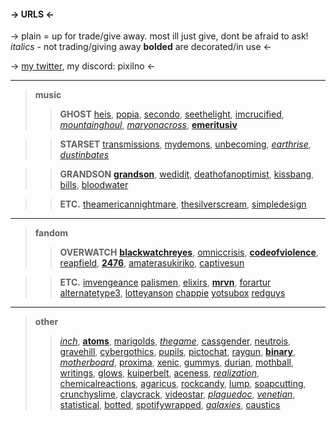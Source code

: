 #### -> URLS <-
-> plain = up for trade/give away. most ill just give, dont be afraid to ask! 
*italics* - not trading/giving away 
**bolded** are decorated/in use <-

-> [my twitter](https://twitter.com/starsethorizons?s=21&t=uXEdhH7i18xKChepKN2_nA), my discord: pixilno <-
***

> **music** 
>> **GHOST** [heis](https://rentry.org/heis),  [popia](https://rentry.org/popia), [secondo](https://rentry.org/secondo), [seethelight](https://rentry.org/seethelight), [imcrucified](https://rentry.co/imcrucified), [*mountainghoul*](https://rentry.org/mountainghoul), [*maryonacross*](https://rentry.org/maryonacross),   [**emeritusiv**](https://rentry.org/emeritusiv)

>> **STARSET** [transmissions](https://rentry.org/transmissions), [mydemons](https://rentry.org/mydemons), [unbecoming](https://rentry.org/unbecoming), [*earthrise*](https://rentry.org/earthrise), [*dustinbates*](https://rentry.org/dustinbates)

>> **GRANDSON** [**grandson**](https://rentry.org/grandson), [wedidit](https://rentry.org/wedidit), [deathofanoptimist](https://rentry.org/deathofanoptimist), [kissbang](https://rentry.org/kissbang), [bills](https://rentry.org/bills), [bloodwater](https://rentry.org/bloodwater) 

>> **ETC.** [theamericannightmare](https://rentry.org/theamericannightmare), [thesilverscream](https://rentry.org/thesilverscream), [simpledesign](https://rentry.org/simpledesign)


***

> **fandom**
>> **OVERWATCH** [**blackwatchreyes**](https://rentry.org/blackwatchreyes), [omniccrisis](https://rentry.org/omniccrisis), [**codeofviolence**](https://rentry.org/codeofviolence), [reapfield](https://rentry.org/reapfield), [**2476**](https://rentry.org/2476), [amaterasukiriko](https://rentry.org/amaterasukiriko), [captivesun](https://rentry.org/captivesun)

>> **ETC.** [imvengeance](https://rentry.org/imvengeance) [palismen](https://rentry.org/palismen), [elixirs](https://rentry.org/elixirs), [**mrvn**](https://rentry.org/mrvn), [forartur](https://rentry.org/forartur) [alternatetype3](https://rentry.org/alternatetype3), [lotteyanson](https://rentry.org/lotteyanson) [chappie](https://rentry.org/chappie) [yotsubox](https://rentry.org/yotsubox) [redguys](https://rentry.org/redguys)

***

> **other**
>> [*inch*](https://rentry.org/inch), [**atoms**](https://rentry.org/atoms), [marigolds](https://rentry.org/marigolds), [*thegame*](https://rentry.org/thegame), [cassgender](https://rentry.org/cassgender), [neutrois](https://rentry.org/neutrois), [gravehill](https://rentry.org/gravehill), [cybergothics](https://rentry.org/cybergothics), [pupils](https://rentry.org/pupils), [pictochat](https://rentry.org/pictochat), [raygun](https://rentry.org/raygun), [**binary**](https://rentry.org/binary), [*motherboard*](https://rentry.org/motherboard), [proxima](https://rentry.org/proxima), [xenic](https://rentry.org/xenic), [gummys](https://rentry.org/gummys), [durian](https://rentry.org/durian), [mothball](https://rentry.org/mothball), [writings](https://rentry.org/writings), [glows](https://rentry.org/glows), [kuiperbelt](https://rentry.org/kuiperbelt), [aceness](https://rentry.org/aceness), [*realization*](https://rentry.org/realization), [chemicalreactions](https://rentry.org/chemicalreactions), [agaricus](https://rentry.org/agaricus), [rockcandy](https://rentry.org/rockcandy), [lump](https://rentry.org/lump), [soapcutting](https://rentry.org/soapcutting), [crunchyslime](https://rentry.org/crunchyslime), [claycrack](https://rentry.org/claycrack), [videostar](https://rentry.org/videostar), [*plaguedoc*](https://rentry.org/plaguedoc), [*venetian*](https://rentry.org/venetian), [statistical](https://rentry.org/statistical), [botted](https://rentry.org/botted), [spotifywrapped](https://rentry.org/spotifywrapped), [*galaxies*](https://rentry.org/galaxies), [caustics](https://rentry.co/caustics)